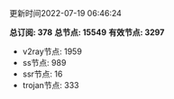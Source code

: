 更新时间2022-07-19 06:46:24

**总订阅: 378**
**总节点: 15549**
**有效节点: 3297**
- v2ray节点: 1959
- ss节点: 989
- ssr节点: 16
- trojan节点: 333
